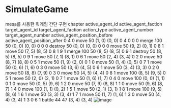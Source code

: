 # SimulateGame
mesa를 사용한 워게임 간단 구현
chapter	active_agent_id	active_agent_faction	target_agent_id	target_agent_faction	action_type	active_agent_number	target_agent_number	active_agent_position_before	active_agent_position_after
0	4	0			move	50		(1, 0)	(0, 0)
0	4	0	0	0	merge	100	50	(0, 0)	(0, 0)
0	0	0			destroy	50		(0, 0)	(0, 0)
0	0	0			move	50		(9, 2)	(0, 1)
0	8	1			move	50		(7, 5)	(8, 5)
0	8	1	9	1	merge	100	50	(8, 5)	(8, 5)
0	9	1			destroy	50		(8, 5)	(8, 5)
0	9	1			move	50		(7, 1)	(8, 1)
0	6	1			move	50		(2, 4)	(3, 4)
0	2	0			move	50		(8, 7)	(8, 8)
0	5	1			move	50		(1, 9)	(2, 0)
0	1	0			move	50		(1, 4)	(0, 5)
0	7	1			move	50		(0, 6)	(1, 6)
0	3	0			move	50		(3, 6)	(4, 5)
0	6	1			move	50		(3, 4)	(3, 3)
0	2	0			move	50		(8, 8)	(7, 9)
0	3	0			move	50		(4, 5)	(4, 4)
0	8	1			move	100		(8, 5)	(9, 5)
0	5	1			move	50		(2, 0)	(2, 1)
0	7	1			move	50		(1, 6)	(1, 7)
0	4	0			move	100		(0, 0)	(1, 1)
0	1	0			move	50		(0, 5)	(9, 6)
1	2	0			move	50		(7, 9)	(8, 8)
1	1	0			move	50		(9, 6)	(8, 7)
1	4	0			move	100		(1, 1)	(0, 2)
1	5	1			move	50		(2, 1)	(3, 1)
1	8	1			move	100		(9, 5)	(8, 6)
1	6	1			move	50		(3, 3)	(3, 4)
1	7	1			move	50		(1, 7)	(1, 6)
1	3	0			move	50		(4, 4)	(3, 4)
1	3	0	6	1	battle	44	47	(3, 4)	(3, 4)
![image](https://github.com/user-attachments/assets/72e6b730-346b-4f9d-9d38-0e0374cf91bf)

